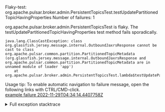         
Flaky-test: org.apache.pulsar.broker.admin.PersistentTopicsTest.testUpdatePartitionedTopicHavingProperties
Number of failures: 1

org.apache.pulsar.broker.admin.PersistentTopicsTest is flaky. The testUpdatePartitionedTopicHavingProperties test method fails sporadically.

```
java.lang.ClassCastException: class org.glassfish.jersey.message.internal.OutboundJaxrsResponse cannot be cast to class org.apache.pulsar.common.partition.PartitionedTopicMetadata (org.glassfish.jersey.message.internal.OutboundJaxrsResponse and org.apache.pulsar.common.partition.PartitionedTopicMetadata are in unnamed module of loader 'app')
	at org.apache.pulsar.broker.admin.PersistentTopicsTest.lambda$testUpdatePartitionedTopicHavingProperties$7(PersistentTopicsTest.java:669)
```

Usage tip: To enable automatic navigation to failure message, open the following links with CTRL/CMD-click.  
[example failure 2022-11-29T04:34:14.4407758Z](https://github.com/apache/pulsar/actions/runs/3570321875/jobs/6002511268#step:10:1283)  


<details>
<summary>Full exception stacktrace</summary>
<code><pre>
java.lang.ClassCastException: class org.glassfish.jersey.message.internal.OutboundJaxrsResponse cannot be cast to class org.apache.pulsar.common.partition.PartitionedTopicMetadata (org.glassfish.jersey.message.internal.OutboundJaxrsResponse and org.apache.pulsar.common.partition.PartitionedTopicMetadata are in unnamed module of loader 'app')
	at org.apache.pulsar.broker.admin.PersistentTopicsTest.lambda$testUpdatePartitionedTopicHavingProperties$7(PersistentTopicsTest.java:669)
	at org.awaitility.core.AssertionCondition.lambda$new$0(AssertionCondition.java:53)
	at org.awaitility.core.ConditionAwaiter$ConditionPoller.call(ConditionAwaiter.java:248)
	at org.awaitility.core.ConditionAwaiter$ConditionPoller.call(ConditionAwaiter.java:235)
	at java.base/java.util.concurrent.FutureTask.run(FutureTask.java:264)
	at java.base/java.util.concurrent.ThreadPoolExecutor.runWorker(ThreadPoolExecutor.java:1136)
	at java.base/java.util.concurrent.ThreadPoolExecutor$Worker.run(ThreadPoolExecutor.java:635)
	at java.base/java.lang.Thread.run(Thread.java:833)

</pre></code>
</details>

